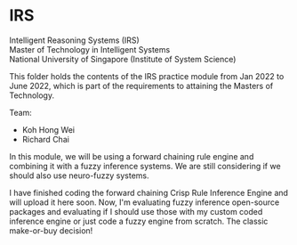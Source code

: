 # IRS
Intelligent Reasoning Systems (IRS) <br>
Master of Technology in Intelligent Systems<br>
National University of Singapore (Institute of System Science)<br>

This folder holds the contents of the IRS practice module from Jan 2022 to June 2022, which is part of the requirements to attaining the Masters of Technology.

Team: 
- Koh Hong Wei
- Richard Chai

In this module, we will be using a forward chaining rule engine and combining it with a fuzzy inference systems. 
We are still considering if we should also use neuro-fuzzy systems.

I have finished coding the forward chaining Crisp Rule Inference Engine and will upload it here soon. Now, I'm evaluating fuzzy inference open-source packages and evaluating if I should use those with my custom coded inference engine or just code a fuzzy engine from scratch. The classic make-or-buy decision!
